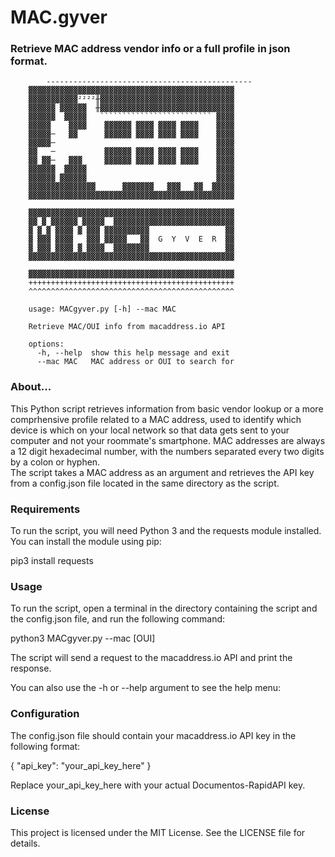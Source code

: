 # MAC.gyver
### Retrieve MAC address vendor info or a full profile in json format.

            ---------------------------------------------- 
		▓▓▓▓▓▓▓▓▓▓▓▓▓▓▓▓▓▓▓▓▓▓▓▓▓▓▓▓▓▓▓▓▓▓▓▓▓▓▓▓▓▓▓▓▓▓ 
		▓▓▓▓▓▓▓▓▓▓▓²²²²╫▓▓▓▓▓▓▓▓▓▓▓▓▓▓▓▓▓▓▓▓▓▓▓▓▓▓▓▓▓▓ 
		▓▓▓▓▓▓ ▓▓▓▓▓▓  ╫▓▓▓▓▓▓▓▓▓▓▓▓▓▓▓▓▓▓▓▓▓▓▓▓▓▓▓▓▓▓ 
		▓▓▓▓▓▓  ▓▓▓▓▓   ````````````````````````` ▓▓▓▓ 
		▓▓▓▓▓    ▓▓▓▓    ▓▓▓▓▓▓ ▓▓▓▓ ▓▓▓▓ ▓▓▓▓    ▓▓▓▓ 
		▓▓▓▓▓─   ▓▓      ▓▓▓▓▓▓ ▓▓▓▓ ▓▓▓▓ ▓▓▓▓    ▓▓▓▓ 
		▓▓▓▓▓─                                    ▓▓▓▓ 
		▓▓   ─           ▓▓▓▓▓▓ ▓▓▓▓ ▓▓▓▓ ▓▓▓▓    ▓▓▓▓ 
		▓▓ ▓▓─   ▓▓▓     ▓▓▓▓▓▓ ▓▓▓▓ ▓▓▓▓ ▓▓▓▓    ▓▓▓▓ 
		▓▓▓▓▓▓  ▓▓▓▓▓                             ▓▓▓▓ 
		▓▓▓▓▓▓ ▓▓▓▓▓▓                             ▓▓▓▓ 
		▓▓▓▓▓▓▓▓▓▓▓▓▓▓▓      ▓▓▓▓▓▓▓   ▓▓▓   ▓▓  ▓▓▓▓▓ 
		▓▓▓▓▓▓▓▓▓▓▓▓▓▓▓▓▓▓▓▓▓▓▓▓▓▓▓▓▓▓▓▓▓▓▓▓▓▓▓▓▓▓▓▓▓▓ 
				                               
		▓▓▓▓▓▓▓▓▓▓▓▓▓▓▓▓▓▓▓▓▓▓▓▓▓▓▓▓▓▓▓▓▓▓▓▓▓▓▓▓▓▓▓▓▓▓ 
		▓▓ ▓ ▓▓▓▓▓▓ ▓▓▓▓▓  ▓▓▓▓▓▓▓▓▓▓▓▓▓▓▓▓▓▓▓▓▓▓▓▓▓▓▓ 
		▓ ▓ ▓ ▓▓▓▓ ▓ ▓▓▓ ▓▓▓▓▓▓▓▓▓▓                 ▓▓ 
		▓ ▓▓▓ ▓▓▓▓   ▓▓▓ ▓▓▓▓▓   ▓▓  G  Y  V  E  R  ▓▓ 
		▓ ▓▓▓ ▓▓▓▓ ▓ ▓▓▓▓  ▓▓▓▓▓▓▓▓                 ▓▓ 
		▓▓▓▓▓▓▓▓▓▓▓▓▓▓▓▓▓▓▓▓▓▓▓▓▓▓▓▓▓▓▓▓▓▓▓▓▓▓▓▓▓▓▓▓▓▓ 
				                               
		▓▓▓▓▓▓▓▓▓▓▓▓▓▓▓▓▓▓▓▓▓▓▓▓▓▓▓▓▓▓▓▓▓▓▓▓▓▓▓▓▓▓▓▓▓▓ 
		++++++++++++++++++++++++++++++++++++++++++++++ 
		^^^^^^^^^^^^^^^^^^^^^^^^^^^^^^^^^^^^^^^^^^^^^^ 

		usage: MACgyver.py [-h] --mac MAC

		Retrieve MAC/OUI info from macaddress.io API

		options:
		  -h, --help  show this help message and exit
		  --mac MAC   MAC address or OUI to search for

### About...
This Python script retrieves information from basic vendor lookup or a more comprhensive profile related to a MAC address, used to identify which device is which on your local network 
so that data gets sent to your computer and not your roommate's smartphone.  MAC addresses are always a 12 digit hexadecimal number, 
with the numbers separated every two digits by a colon or hyphen.  
The script takes a MAC address as an argument and retrieves the API key from a config.json 
file located in the same directory as the script.

### Requirements

To run the script, you will need Python 3 and the requests module installed. You can install the module using pip:

pip3 install requests

### Usage

To run the script, open a terminal in the directory containing the script and the config.json file, and run the following command:


python3 MACgyver.py --mac [OUI]


The script will send a request to the macaddress.io API and print the response.

You can also use the -h or --help argument to see the help menu:

### Configuration

The config.json file should contain your macaddress.io API key in the following format:


{
    "api_key": "your_api_key_here"
}

Replace your_api_key_here with your actual Documentos-RapidAPI key.

### License

This project is licensed under the MIT License. See the LICENSE file for details.
